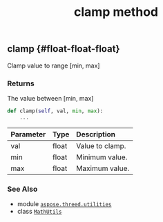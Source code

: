 ﻿---
title: clamp method
second_title: Aspose.3D for Python via .NET API References
description: 
type: docs
weight: 20
url: /python-net/aspose.threed.utilities/mathutils/clamp/
is_root: false
---

## clamp {#float-float-float}

Clamp value to range [min, max]


### Returns 


The value between [min, max]


```python
def clamp(self, val, min, max):
    ...
```


| Parameter | Type | Description |
| :- | :- | :- |
| val | float | Value to clamp. |
| min | float | Minimum value. |
| max | float | Maximum value. |



### See Also
* module [`aspose.threed.utilities`](../../)
* class [`MathUtils`](/3d/python-net/aspose.threed.utilities/mathutils)
